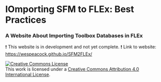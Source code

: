 # IOmporting SFM to FLEx: Best Practices
### A Website About Importing Toolbox Databases in FLEx

:heavy_exclamation_mark: This website is in development and not yet complete. :heavy_exclamation_mark:
Link to website: https://wespeacock.github.io/SFM2FLEx/

<a rel="license" href="http://creativecommons.org/licenses/by/4.0/"><img alt="Creative Commons License" style="border-width:0" src="https://i.creativecommons.org/l/by/4.0/88x31.png" /></a><br />This work is licensed under a <a rel="license" href="http://creativecommons.org/licenses/by/4.0/">Creative Commons Attribution 4.0 International License</a>.
